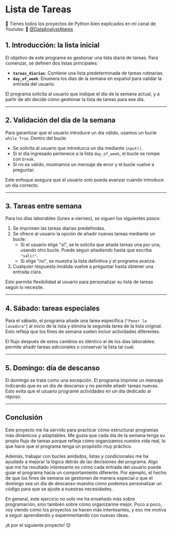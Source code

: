 # Lista de Tareas

📢 Tienes todos los proyectos de Python bien explicados en mi canal de Youtube:
    🔗 [@DataAnalystAtares](https://www.youtube.com/@DataAnalystAtares)  

## 1. Introducción: la lista inicial

El objetivo de este programa es gestionar una lista diaria de tareas. Para comenzar, se definen dos listas principales:

- **`tareas_diarias`**: Contiene una lista predeterminada de tareas rutinarias.
- **`day_of_week`**: Enumera los días de la semana en español para validar la entrada del usuario.

El programa solicita al usuario que indique el día de la semana actual, y a partir de ahí decide cómo gestionar la lista de tareas para ese día.

---

## 2. Validación del día de la semana

Para garantizar que el usuario introduce un día válido, usamos un bucle `while True`. Dentro del bucle:

- Se solicita al usuario que introduzca un día mediante `input()`.
- Si el día ingresado pertenece a la lista `day_of_week`, el bucle se rompe con `break`.
- Si no es válido, mostramos un mensaje de error y el bucle vuelve a preguntar.

Este enfoque asegura que el usuario solo pueda avanzar cuando introduce un día correcto.

---

## 3. Tareas entre semana

Para los días laborables (lunes a viernes), se siguen los siguientes pasos:

1. Se imprimen las tareas diarias predefinidas.
2. Se ofrece al usuario la opción de añadir nuevas tareas mediante un bucle:
   - Si el usuario elige "sí", se le solicita que añada tareas una por una, usando otro bucle. Puede seguir añadiendo hasta que escriba `"salir"`.
   - Si elige "no", se muestra la lista definitiva y el programa avanza.
3. Cualquier respuesta inválida vuelve a preguntar hasta obtener una entrada clara.

Esto permite flexibilidad al usuario para personalizar su lista de tareas según lo necesite.

---

## 4. Sábado: tareas especiales

Para el sábado, el programa añade una tarea específica (`"Poner la lavadora"`) al inicio de la lista y elimina la segunda tarea de la lista original. Esto refleja que los fines de semana suelen incluir actividades diferentes.

El flujo después de estos cambios es idéntico al de los días laborables: permite añadir tareas adicionales o conservar la lista tal cual.

---

## 5. Domingo: día de descanso

El domingo se trata como una excepción. El programa imprime un mensaje indicando que es un día de descanso y no permite añadir tareas nuevas. Esto evita que el usuario programe actividades en un día dedicado al reposo.

---

## Conclusión

Este proyecto me ha servido para practicar cómo estructurar programas más dinámicos y adaptables. Me gusta que cada día de la semana tenga su propio flujo de tareas porque refleja cómo organizamos nuestra vida real, lo que hace que el programa tenga un propósito muy práctico.

Además, trabajar con bucles anidados, listas y condicionales me ha ayudado a mejorar la lógica detrás de las decisiones del programa. Algo que me ha resultado interesante es cómo cada entrada del usuario puede guiar el programa hacia un comportamiento diferente. Por ejemplo, el hecho de que los fines de semana se gestionen de manera especial o que el domingo sea un día de descanso muestra cómo podemos personalizar un código para que se ajuste a nuestras necesidades.

En general, este ejercicio no solo me ha enseñado más sobre programación, sino también sobre cómo organizarme mejor. Poco a poco, voy viendo cómo los proyectos se hacen más interesantes, y eso me motiva a seguir aprendiendo y experimentando con nuevas ideas.

¡A por el siguiente proyecto! 😊
